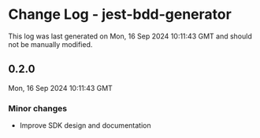# Change Log - jest-bdd-generator

This log was last generated on Mon, 16 Sep 2024 10:11:43 GMT and should not be manually modified.

## 0.2.0
Mon, 16 Sep 2024 10:11:43 GMT

### Minor changes

- Improve SDK design and documentation

